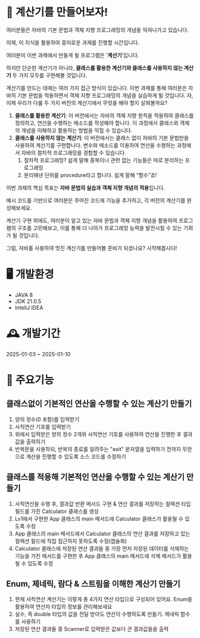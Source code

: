 # 📱 계산기를 만들어보자!
여러분들은 자바의 기본 문법과 객체 지향 프로그래밍의 개념을 익혀나가고 있습니다.

이제, 이 지식을 활용하여 흥미로운 과제를 진행할 시간입니다. 

여러분이 이번 과제에서 만들게 될 프로그램은 ‘**계산기**’입니다. 

하지만 단순한 계산기가 아니라, **클래스를 활용한 계산기와 클래스를 사용하지 않는 계산기** 두 가지 모두를 구현해볼 것입니다.

계산기를 만드는 데에는 여러 가지 접근 방식이 있습니다. 이번 과제를 통해 여러분은 자바의 기본 문법을 적용하면서 객체 지향 프로그래밍의 개념을 실습하게 될 것입니다. 자, 이제 우리가 다룰 두 가지 버전의 계산기에서 무엇을 해야 할지 살펴볼까요?

1. **클래스를 활용한 계산기**: 이 버전에서는 자바의 객체 지향 원칙을 적용하여 클래스를 정의하고, 연산을 수행하는 메소드를 작성해야 합니다. 이 과정에서 클래스와 객체의 개념을 이해하고 활용하는 방법을 익힐 수 있습니다.
2. **클래스를 사용하지 않는 계산기**: 이 버전에서는 클래스 없이 자바의 기본 문법만을 사용하여 계산기를 구현합니다. 변수와 메소드를 이용하여 연산을 수행하는 과정에서 자바의 절차적 프로그래밍을 경험할 수 있습니다.
    1. 절차적 프로그래밍? 쉽게 말해 중복이나 관련 없는 기능들은 따로 분리하는 프로그래밍
    2. 분리해낸 단위를 procedure라고 합니다. 쉽게 말해 “함수”죠!

이번 과제의 핵심 목표는 **자바 문법의 실습과 객체 지향 개념의 적용**입니다. 

예시 코드를 기반으로 여러분은 주어진 코드에 기능을 추가하고, 각 버전의 계산기를 완성해보세요.

계산기 구현 외에도, 여러분이 알고 있는 자바 문법과 객체 지향 개념을 활용하여 프로그램의 구조를 고민해보고, 이를 통해 더 나아가 프로그래밍 능력을 발전시킬 수 있는 기회가 될 것입니다.

그럼, 자바를 사용하여 멋진 계산기를 만들어볼 준비가 되셨나요? 시작해봅시다!

# 🖥️ 개발환경
- JAVA 8
- JDK 21.0.5
- InteliJ IDEA

# 🕰️ 개발기간
2025-01-03 ~ 2025-01-10

# 📌 주요기능

## 클래스없이 기본적인 연산을 수행할 수 있는 계산기 만들기
1. 양의 정수(0 포함)를 입력받기
2. 사칙연산 기호를 입력받기
3. 위에서 입력받은 양의 정수 2개와 사칙연산 기호를 사용하여 연산을 진행한 후 결과값을 출력하기
4. 반복문을 사용하되, 반복의 종료를 알려주는 "exit" 문자열을 입력하기 전까지 무한으로 계산을 진행할 수 있도록 소스 코드를 수정하기

## 클래스를 적용해 기본적인 연산을 수행할 수 있는 계산기 만들기
1. 사칙연산을 수행 후, 결과값 반환 메서드 구현 & 연산 결과를 저장하는 컬렉션 타입 필드를 가진 Calculator 클래스를 생성
2. Lv1에서 구현한 App 클래스의 main 메서드에 Calculator 클래스가 활용될 수 있도록 수정
3. App 클래스의 main 메서드에서 Calculator 클래스의 연산 결과를 저장하고 있는 컬렉션 필드에 직집 접근하지 못하도록 수정(캡슐화)
4. Calculator 클래스에 저장된 연산 결과들 중 가장 먼저 저장된 데이터를 삭제하는 기능을 가진 메서드를 구현한 후 App 클래스의 main 메서드에 삭제 메서드가 활용될 수 있도록 수정

## Enum, 제네릭, 람다 & 스트림을 이해한 계산기 만들기
1. 현재 사칙연산 계산기는 이렇게 총 4가지 연산 타입으로 구성되어 있어요. Enum을 활용하여 연산자 타입의 정보를 관리해보세요
2. 실수, 즉 double 타입의 값을 전달 받아도 연산이 수행하도록 만들기. 제네릭 함수를 사용하기
3. 저장된 연산 결과들 중 Scanner로 입력받은 값보다 큰 결과값들을 출력

